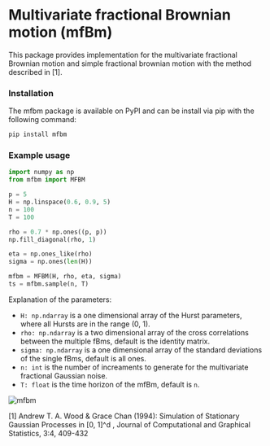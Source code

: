 # Multivariate fractional Brownian motion (mfBm)
This package provides implementation for the multivariate fractional Brownian motion and simple fractional brownian motion with the method described in [1].

### Installation
The mfbm package is available on PyPI and can be install via pip with the following command:
```bash
pip install mfbm
```

### Example usage
```python
import numpy as np
from mfbm import MFBM

p = 5
H = np.linspace(0.6, 0.9, 5)
n = 100
T = 100

rho = 0.7 * np.ones((p, p))
np.fill_diagonal(rho, 1)

eta = np.ones_like(rho)
sigma = np.ones(len(H))

mfbm = MFBM(H, rho, eta, sigma)
ts = mfbm.sample(n, T)
```

Explanation of the parameters:
- `H: np.ndarray` is a one dimensional array of the Hurst parameters, where all Hursts are in the range (0, 1).
- `rho: np.ndarray` is a two dimensional array of the cross correlations between the multiple fBms, default is the identity matrix.
- `sigma: np.ndarray` is a one dimensional array of the standard deviations of the single fBms, default is all ones.
- `n: int` is the number of increaments to generate for the multivariate fractional Gaussian noise.
- `T: float` is the time horizon of the mfBm, default is `n`.

![mfbm](https://github.com/user-attachments/assets/2fb0f6bf-58a5-4cd1-99e9-824bd8b17315)


[1] Andrew T. A. Wood & Grace Chan (1994): Simulation of Stationary
Gaussian Processes in [0, 1]^d , Journal of Computational and Graphical Statistics, 3:4,
409-432
